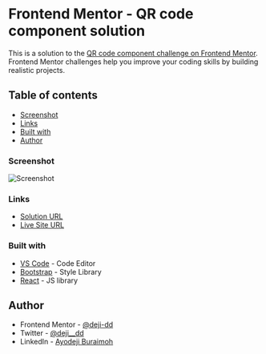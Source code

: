 # Frontend Mentor - QR code component solution

This is a solution to the [QR code component challenge on Frontend Mentor](https://www.frontendmentor.io/challenges/qr-code-component-iux_sIO_H). Frontend Mentor challenges help you improve your coding skills by building realistic projects.

## Table of contents

- [Screenshot](#screenshot)
- [Links](#links)
- [Built with](#built-with)
- [Author](#author)

### Screenshot

![Screenshot](https://snipboard.io/8D05dk.jpg)

### Links

- [Solution URL](https://github.com/deji-dd/qr-code-component)
- [Live Site URL](https://0zvn9p-3000.preview.csb.app/)

### Built with

- [VS Code](https://code.visualstudio.com/) - Code Editor
- [Bootstrap](https://getbootstrap.com/) - Style Library
- [React](https://reactjs.org/) - JS library

## Author

- Frontend Mentor - [@deji-dd](https://www.frontendmentor.io/profile/deji-dd)
- Twitter - [@deji\_\_dd](https://twitter.com/deji__dd)
- LinkedIn - [Ayodeji Buraimoh](https://www.linkedin.com/in/ayodeji-buraimoh-1368b9243/)
